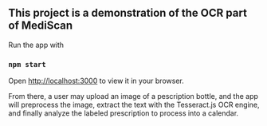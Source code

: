 ## This project is a demonstration of the OCR part of MediScan

Run the app with 

### `npm start`

Open [http://localhost:3000](http://localhost:3000) to view it in your browser.

From there, a user may upload an image of a pescription bottle, and the app will preprocess the image, extract the text with the Tesseract.js OCR engine, and finally analyze the labeled prescription to process into a calendar.

